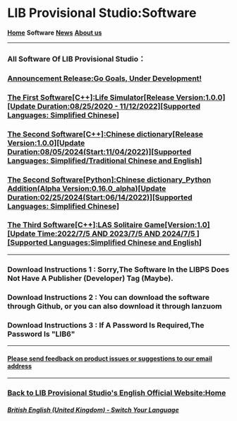 # LIB Provisional Studio:Software
**[Home](index)** **Software** **[News](News)** **[About us](About_us)**

------------

### All Software Of LIB Provisional Studio：
### [Announcement Release:Go Goals, Under Development!](Go_Goals_preview)
### [The First Software[C++]:Life Simulator[Release Version:1.0.0][Update Duration:08/25/2020 - 11/12/2022][Supported Languages: Simplified Chinese]](Life_Simulator)
### [The Second Software[C++]:Chinese dictionary[Release Version:1.0.0][Update Duration:08/05/2024(Start:11/04/2022)][Supported Languages: Simplified/Traditional Chinese and English]](https://libps.github.io/en/british/Chinese_dictionary)
### [The Second Software[Python]:Chinese dictionary_Python Addition(Alpha Version:0.16.0_alpha)[Update Duration:02/25/2024(Start:06/14/2022)][Supported Languages: Simplified Chinese]](https://libps.github.io/en/british/Chinese_dictionary_Python)
### [The Third Software[C++]:LAS Solitaire Game[Version:1.0][Update Time:2022/7/5 AND 2023/7/5 AND 2024/7/5 ][Supported Languages:Simplified Chinese and English]](https://libps.github.io/en/british/School_card_game)
------------

### Download Instructions 1 : Sorry,The Software In the LIBPS Does Not Have A Publisher (Developer) Tag (Maybe).
### Download Instructions 2 : You can download the software through Github, or you can also download it through lanzuom
### Download Instructions 3 : If A Password Is Required,The Password Is "LIB6"
------------
#### [Please send feedback on product issues or suggestions to our email address](mailto:LIB_Provisional_Studio@outlook.com)
------------
### [Back to LIB Provisional Studio's English Official Website:Home](index)
##### [British English (United Kingdom) - Switch Your Language](https://libps.github.io/index.md)

